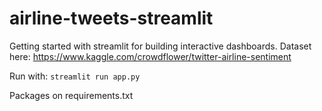 # airline-tweets-streamlit
Getting started with streamlit for building interactive dashboards. Dataset here: https://www.kaggle.com/crowdflower/twitter-airline-sentiment  

Run with: ```streamlit run app.py```  

Packages on requirements.txt

